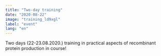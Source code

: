 ```yaml
---
title: "Two-day training"
date: "2020-08-22"
image: "training_ld9xgl"
label: "event"
lang: "en"
---
```


Two days (22-23.08.2020.) training in practical aspects of recombinant protein production in course!
